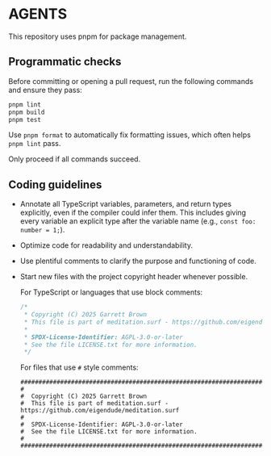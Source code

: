 # AGENTS

This repository uses pnpm for package management.

## Programmatic checks

Before committing or opening a pull request, run the following commands and ensure they pass:

```sh
pnpm lint
pnpm build
pnpm test
```

Use `pnpm format` to automatically fix formatting issues, which often helps
`pnpm lint` pass.

Only proceed if all commands succeed.

## Coding guidelines

- Annotate all TypeScript variables, parameters, and return types explicitly, even if the compiler could infer them. This includes giving every variable an explicit type after the variable name (e.g., `const foo: number = 1;`).
- Optimize code for readability and understandability.
- Use plentiful comments to clarify the purpose and functioning of code.
- Start new files with the project copyright header whenever possible.

  For TypeScript or languages that use block comments:

  ```ts
  /*
   * Copyright (C) 2025 Garrett Brown
   * This file is part of meditation.surf - https://github.com/eigendude/meditation.surf
   *
   * SPDX-License-Identifier: AGPL-3.0-or-later
   * See the file LICENSE.txt for more information.
   */
  ```

  For files that use `#` style comments:

  ```
  ################################################################################
  #
  #  Copyright (C) 2025 Garrett Brown
  #  This file is part of meditation.surf - https://github.com/eigendude/meditation.surf
  #
  #  SPDX-License-Identifier: AGPL-3.0-or-later
  #  See the file LICENSE.txt for more information.
  #
  ################################################################################
  ```
